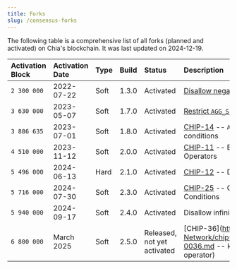 ```yaml
---
title: Forks
slug: /consensus-forks
---
```


The following table is a comprehensive list of all forks (planned and activated) on Chia's blockchain. It was last updated on 2024-12-19.

| Activation Block | Activation Date | Type | Build | Status                      | Description                                                                                                                                                    |
| :--------------- | :-------------- | :--- | :---- | :-------------------------- | :------------------------------------------------------------------------------------------------------------------------------------------------------------- |
| `2 300 000`      | 2022-07-22      | Soft | 1.3.0 | Activated                   | [Disallow negative division](https://www.chia.net/2022/03/04/divided-we-fork/)                                                                                 |
| `3 630 000`      | 2023-05-07      | Soft | 1.7.0 | Activated                   | [Restrict `AGG_SIG_UNSAFE` message](https://github.com/Chia-Network/post-mortem/blob/main/2023-05/2023-05-08-AGG_SIG_UNSAFE-can-mimic-AGG_SIG_ME-condition.md) |
| `3 886 635`      | 2023-07-01      | Soft | 1.8.0 | Activated                   | [CHIP-14](https://github.com/Chia-Network/chips/blob/main/CHIPs/chip-0014.md) -- `ASSERT_BEFORE_*` conditions                                                  |
| `4 510 000`      | 2023-11-12      | Soft | 2.0.0 | Activated                   | [CHIP-11](https://github.com/Chia-Network/chips/blob/main/CHIPs/chip-0011.md) -- BLS/SECP CLVM Operators                                                       |
| `5 496 000`      | 2024-06-13      | Hard | 2.1.0 | Activated                   | [CHIP-12](https://github.com/Chia-Network/chips/blob/main/CHIPs/chip-0012.md) -- Decrease plot filter                                                          |
| `5 716 000`      | 2024-07-30      | Soft | 2.3.0 | Activated                   | [CHIP-25](https://github.com/Chia-Network/chips/blob/main/CHIPs/chip-0025.md) -- Chialisp Message Conditions                                                   |
| `5 940 000`      | 2024-09-17      | Soft | 2.4.0 | Activated                   | Disallow infinity G1 points                                                                                                                                    |
| `6 800 000`      | March 2025      | Soft | 2.5.0 | Released, not yet activated | [CHIP-36](https://github.com/Chia-Network/chips/blob/main/CHIPs/chip-0036.md -- keccak256 CLVM operator)                                                       |
